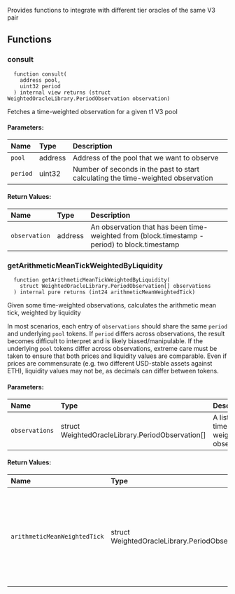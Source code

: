 Provides functions to integrate with different tier oracles of the same V3 pair

## Functions

### consult

```solidity
  function consult(
    address pool,
    uint32 period
  ) internal view returns (struct WeightedOracleLibrary.PeriodObservation observation)
```

Fetches a time-weighted observation for a given t1 V3 pool

#### Parameters:

| Name     | Type    | Description                                                                      |
| :------- | :------ | :------------------------------------------------------------------------------- |
| `pool`   | address | Address of the pool that we want to observe                                      |
| `period` | uint32  | Number of seconds in the past to start calculating the time-weighted observation |

#### Return Values:

| Name          | Type    | Description                                                                                   |
| :------------ | :------ | :-------------------------------------------------------------------------------------------- |
| `observation` | address | An observation that has been time-weighted from (block.timestamp - period) to block.timestamp |

### getArithmeticMeanTickWeightedByLiquidity

```solidity
  function getArithmeticMeanTickWeightedByLiquidity(
    struct WeightedOracleLibrary.PeriodObservation[] observations
  ) internal pure returns (int24 arithmeticMeanWeightedTick)
```

Given some time-weighted observations, calculates the arithmetic mean tick, weighted by liquidity

In most scenarios, each entry of `observations` should share the same `period` and underlying `pool` tokens.
If `period` differs across observations, the result becomes difficult to interpret and is likely biased/manipulable.
If the underlying `pool` tokens differ across observations, extreme care must be taken to ensure that both prices and liquidity values are comparable.
Even if prices are commensurate (e.g. two different USD-stable assets against ETH), liquidity values may not be, as decimals can differ between tokens.

#### Parameters:

| Name           | Type                                             | Description                          |
| :------------- | :----------------------------------------------- | :----------------------------------- |
| `observations` | struct WeightedOracleLibrary.PeriodObservation[] | A list of time-weighted observations |

#### Return Values:

| Name                         | Type                                             | Description                                                                                      |
| :--------------------------- | :----------------------------------------------- | :----------------------------------------------------------------------------------------------- |
| `arithmeticMeanWeightedTick` | struct WeightedOracleLibrary.PeriodObservation[] | The arithmetic mean tick, weighted by the observations' time-weighted harmonic average liquidity |

